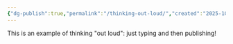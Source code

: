 ```yaml
---
{"dg-publish":true,"permalink":"/thinking-out-loud/","created":"2025-10-01T14:25:29.261-04:00","updated":"2025-10-01T14:26:09.546-04:00"}
---
```


This is an example of thinking "out loud": just typing and then publishing!